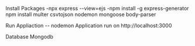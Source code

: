 Install Packages
-npx express --view=ejs
-npm install -g express-generator
npm install multer csvtojson nodemon mongoose body-parser


Run Appliaction
-- nodemon
Application run on http://localhost:3000

Database
Mongodb
